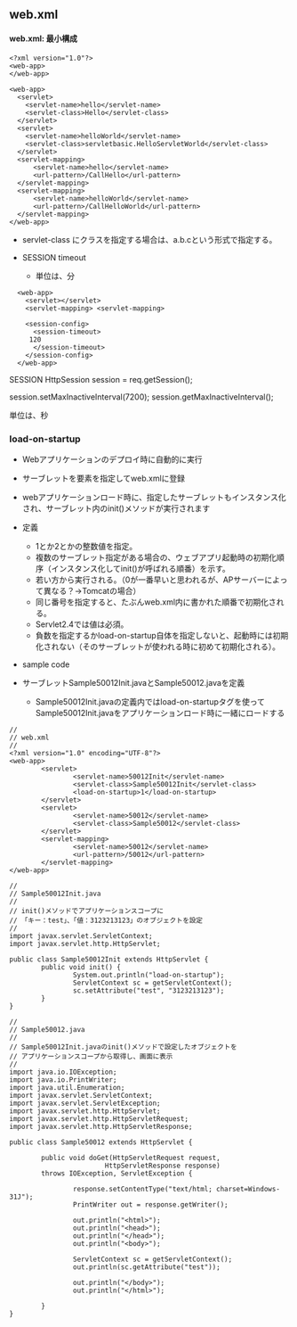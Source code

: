 ## web.xml

#### web.xml: 最小構成
```
<?xml version="1.0"?>
<web-app>
</web-app>
```

```
<web-app>
  <servlet>
    <servlet-name>hello</servlet-name>
    <servlet-class>Hello</servlet-class>
  </servlet>
  <servlet>
    <servlet-name>helloWorld</servlet-name>
    <servlet-class>servletbasic.HelloServletWorld</servlet-class>
  </servlet>
  <servlet-mapping>
      <servlet-name>hello</servlet-name>
      <url-pattern>/CallHello</url-pattern>
  </servlet-mapping>
  <servlet-mapping>
      <servlet-name>helloWorld</servlet-name>
      <url-pattern>/CallHelloWorld</url-pattern>
  </servlet-mapping>
</web-app>
```

- servlet-class にクラスを指定する場合は、a.b.cという形式で指定する。

- SESSION timeout

  - 単位は、分

```
  <web-app>
    <servlet></servlet>
    <servlet-mapping> <servlet-mapping>

    <session-config>
      <session-timeout>
	 120
      </session-timeout>
    </session-config>
  </web-app>
```

SESSION
  HttpSession session = req.getSession();

  session.setMaxInactiveInterval(7200);
  session.getMaxInactiveInterval();

  単位は、秒

### load-on-startup

- Webアプリケーションのデプロイ時に自動的に実行
- サーブレットを<load-on-startup>要素を指定してweb.xmlに登録
- webアプリケーションロード時に、指定したサーブレットもインスタンス化され、サーブレット内のinit()メソッドが実行されます

- 定義
  - 1とか2とかの整数値を指定。
  - 複数のサーブレット指定がある場合の、ウェブアプリ起動時の初期化順序（インスタンス化してinit()が呼ばれる順番）を示す。
  - 若い方から実行される。（0が一番早いと思われるが、APサーバーによって異なる？→Tomcatの場合）
  - 同じ番号を指定すると、たぶんweb.xml内に書かれた順番で初期化される。
  - Servlet2.4では値は必須。
  - 負数を指定するかload-on-startup自体を指定しないと、起動時には初期化されない（そのサーブレットが使われる時に初めて初期化される）。
  
- sample code

- サーブレットSample50012Init.javaとSample50012.javaを定義
  - Sample50012Init.javaの定義内ではload-on-startupタグを使ってSample50012Init.javaをアプリケーションロード時に一緒にロードする

```
//
// web.xml
// 
<?xml version="1.0" encoding="UTF-8"?>
<web-app>
        <servlet>
                <servlet-name>50012Init</servlet-name>
                <servlet-class>Sample50012Init</servlet-class>
                <load-on-startup>1</load-on-startup>
        </servlet>
        <servlet>
                <servlet-name>50012</servlet-name>
                <servlet-class>Sample50012</servlet-class>
        </servlet>
        <servlet-mapping>
                <servlet-name>50012</servlet-name>
                <url-pattern>/50012</url-pattern>
        </servlet-mapping>
</web-app>

//
// Sample50012Init.java
//
// init()メソッドでアプリケーションスコープに
// 「キー：test」、「値：3123213123」のオブジェクトを設定
//
import javax.servlet.ServletContext;
import javax.servlet.http.HttpServlet;

public class Sample50012Init extends HttpServlet {
        public void init() {
                System.out.println("load-on-startup");
                ServletContext sc = getServletContext();
                sc.setAttribute("test", "3123213123");
        }
}

//
// Sample50012.java
//
// Sample50012Init.javaのinit()メソッドで設定したオブジェクトを
// アプリケーションスコープから取得し、画面に表示
//
import java.io.IOException;
import java.io.PrintWriter;
import java.util.Enumeration;
import javax.servlet.ServletContext;
import javax.servlet.ServletException;
import javax.servlet.http.HttpServlet;
import javax.servlet.http.HttpServletRequest;
import javax.servlet.http.HttpServletResponse;

public class Sample50012 extends HttpServlet {

        public void doGet(HttpServletRequest request,
                        HttpServletResponse response)
        throws IOException, ServletException {

                response.setContentType("text/html; charset=Windows-31J");
                PrintWriter out = response.getWriter();

                out.println("<html>");
                out.println("<head>");
                out.println("</head>");
                out.println("<body>");

                ServletContext sc = getServletContext();
                out.println(sc.getAttribute("test"));
		
                out.println("</body>");
                out.println("</html>");

        }
}
```
